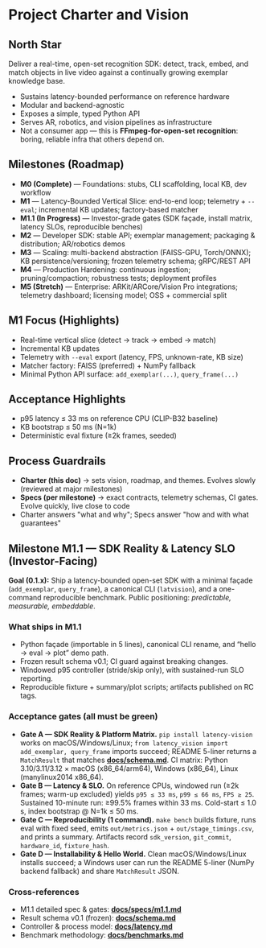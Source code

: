 # Project Charter and Vision

## North Star

Deliver a real-time, open-set recognition SDK: detect, track, embed, and match objects in live video against a continually growing exemplar knowledge base.

- Sustains latency-bounded performance on reference hardware
- Modular and backend-agnostic
- Exposes a simple, typed Python API
- Serves AR, robotics, and vision pipelines as infrastructure
- Not a consumer app — this is **FFmpeg-for-open-set recognition**: boring, reliable infra that others depend on.

## Milestones (Roadmap)

- **M0 (Complete)** — Foundations: stubs, CLI scaffolding, local KB, dev workflow
- **M1** — Latency-Bounded Vertical Slice: end-to-end loop; telemetry + `--eval`; incremental KB updates; factory-based matcher
- **M1.1 (In Progress)** — Investor-grade gates (SDK façade, install matrix, latency SLOs, reproducible benches)
- **M2** — Developer SDK: stable API; exemplar management; packaging & distribution; AR/robotics demos
- **M3** — Scaling: multi-backend abstraction (FAISS-GPU, Torch/ONNX); KB persistence/versioning; frozen telemetry schema; gRPC/REST API
- **M4** — Production Hardening: continuous ingestion; pruning/compaction; robustness tests; deployment profiles
- **M5 (Stretch)** — Enterprise: ARKit/ARCore/Vision Pro integrations; telemetry dashboard; licensing model; OSS + commercial split

## M1 Focus (Highlights)

- Real-time vertical slice (detect → track → embed → match)
- Incremental KB updates
- Telemetry with `--eval` export (latency, FPS, unknown-rate, KB size)
- Matcher factory: FAISS (preferred) + NumPy fallback
- Minimal Python API surface: `add_exemplar(...)`, `query_frame(...)`

## Acceptance Highlights

- p95 latency ≤ 33 ms on reference CPU (CLIP-B32 baseline)
- KB bootstrap ≤ 50 ms (N=1k)
- Deterministic eval fixture (≥2k frames, seeded)

## Process Guardrails

- **Charter (this doc)** → sets vision, roadmap, and themes. Evolves slowly (reviewed at major milestones)
- **Specs (per milestone)** → exact contracts, telemetry schemas, CI gates. Evolve quickly, live close to code
- Charter answers "what and why"; Specs answer "how and with what guarantees"

## Milestone M1.1 — SDK Reality & Latency SLO (Investor-Facing)

**Goal (0.1.x):** Ship a latency-bounded open-set SDK with a minimal façade (`add_exemplar`, `query_frame`), a canonical CLI (`latvision`), and a one-command reproducible benchmark. Public positioning: *predictable, measurable, embeddable*.

### What ships in M1.1

- Python façade (importable in 5 lines), canonical CLI rename, and “hello → eval → plot” demo path.
- Frozen result schema v0.1; CI guard against breaking changes.
- Windowed p95 controller (stride/skip only), with sustained-run SLO reporting.
- Reproducible fixture + summary/plot scripts; artifacts published on RC tags.

### Acceptance gates (all must be green)

- **Gate A — SDK Reality & Platform Matrix.** `pip install latency-vision` works on macOS/Windows/Linux; `from latency_vision import add_exemplar, query_frame` imports succeed; README 5-liner returns a `MatchResult` that matches **[docs/schema.md](../schema.md)**. CI matrix: Python 3.10/3.11/3.12 × macOS (x86_64/arm64), Windows (x86_64), Linux (manylinux2014 x86_64).
- **Gate B — Latency & SLO.** On reference CPUs, windowed run (≥2k frames; warm-up excluded) yields `p95 ≤ 33 ms`, `p99 ≤ 66 ms`, `FPS ≥ 25`. Sustained 10-minute run: ≥99.5% frames within 33 ms. Cold-start ≤ 1.0 s, index bootstrap @ N=1k ≤ 50 ms.
- **Gate C — Reproducibility (1 command).** `make bench` builds fixture, runs eval with fixed seed, emits `out/metrics.json` + `out/stage_timings.csv`, and prints a summary. Artifacts record `sdk_version`, `git_commit`, `hardware_id`, `fixture_hash`.
- **Gate D — Installability & Hello World.** Clean macOS/Windows/Linux installs succeed; a Windows user can run the README 5-liner (NumPy backend fallback) and share `MatchResult` JSON.

### Cross-references

- M1.1 detailed spec & gates: **[docs/specs/m1.1.md](../specs/m1.1.md)**
- Result schema v0.1 (frozen): **[docs/schema.md](../schema.md)**
- Controller & process model: **[docs/latency.md](../latency.md)**
- Benchmark methodology: **[docs/benchmarks.md](../benchmarks.md)**
